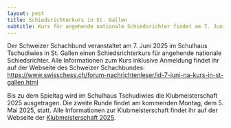 ```yaml
---
layout: post
title: Schiedsrichterkurs in St. Gallen
subtitle: Kurs für angehende nationale Schiedsrichter findet am 7. Juni 2025 in St. Gallen statt.
---
```


Der Schweizer Schachbund veranstaltet am 7. Juni 2025 im Schulhaus Tschudiwies in St. Gallen
einen Schiedsrichterkurs für angehende nationale
Schiedsrichter. Alle Informationen zum Kurs inklusive Anmeldung findet ihr auf der Webseite des
Schweizer Schachbundes: https://www.swisschess.ch/forum-nachrichtenleser/id-7-juni-na-kurs-in-st-gallen.html

Bis zu dem Spieltag wird im Schulhaus Tschudiwies die Klubmeisterschaft 2025 ausgetragen. Die zweite Runde
findet am kommenden Montag, dem 5. Mai 2025, statt. Alle Informationen zur Klubmeisterschaft findet ihr
auf der Webseite der [Klubmeisterschaft 2025](/turniere/klubmeisterschaft/2025).
